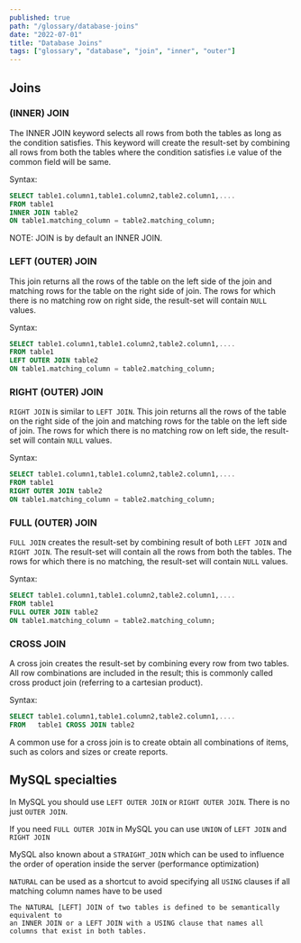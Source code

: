 ```yaml
---
published: true
path: "/glossary/database-joins"
date: "2022-07-01"
title: "Database Joins"
tags: ["glossary", "database", "join", "inner", "outer"]
---
```


## Joins

### (INNER) JOIN

The INNER JOIN keyword selects all rows from both the tables as long as the condition satisfies. This keyword will create the result-set by combining all rows from both the tables where the condition satisfies i.e value of the common field will be same.

Syntax:

```sql
SELECT table1.column1,table1.column2,table2.column1,....
FROM table1
INNER JOIN table2
ON table1.matching_column = table2.matching_column;
```

NOTE: JOIN is by default an INNER JOIN.

### LEFT (OUTER) JOIN

This join returns all the rows of the table on the left side of the join and matching rows for the table on the right side of join. The rows for which there is no matching row on right side, the result-set will contain `NULL` values.

Syntax:

```sql
SELECT table1.column1,table1.column2,table2.column1,....
FROM table1
LEFT OUTER JOIN table2
ON table1.matching_column = table2.matching_column;
```

### RIGHT (OUTER) JOIN

`RIGHT JOIN` is similar to `LEFT JOIN`. This join returns all the rows of the table on the right side of the join and matching rows for the table on the left side of join. The rows for which there is no matching row on left side, the result-set will contain `NULL` values.

Syntax:

```sql
SELECT table1.column1,table1.column2,table2.column1,....
FROM table1
RIGHT OUTER JOIN table2
ON table1.matching_column = table2.matching_column;
```

### FULL (OUTER) JOIN

`FULL JOIN` creates the result-set by combining result of both `LEFT JOIN` and `RIGHT JOIN`. The result-set will contain all the rows from both the tables. The rows for which there is no matching, the result-set will contain `NULL` values.

Syntax:

```sql
SELECT table1.column1,table1.column2,table2.column1,....
FROM table1
FULL OUTER JOIN table2
ON table1.matching_column = table2.matching_column;
```

### CROSS JOIN

A cross join creates the result-set by combining every row from two tables. All row combinations are included in the result; this is commonly called cross product join (referring to a cartesian product).

Syntax:

```sql
SELECT table1.column1,table1.column2,table2.column1,....
FROM   table1 CROSS JOIN table2
```

A common use for a cross join is to create obtain all combinations of items, such as colors and sizes or create reports.

## MySQL specialties

In MySQL you should use `LEFT OUTER JOIN` or `RIGHT OUTER JOIN`. There is no just `OUTER JOIN`.

If you need `FULL OUTER JOIN` in MySQL you can use `UNION` of `LEFT JOIN` and `RIGHT JOIN`

MySQL also known about a `STRAIGHT_JOIN` which can be used to influence the order of operation inside the server (performance optimization)

`NATURAL` can be used as a shortcut to avoid specifying all `USING` clauses if all matching column names have to be used

```text
The NATURAL [LEFT] JOIN of two tables is defined to be semantically equivalent to
an INNER JOIN or a LEFT JOIN with a USING clause that names all columns that exist in both tables.
```
